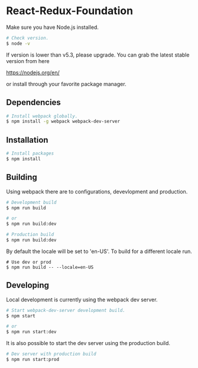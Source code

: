 # React-Redux-Foundation

Make sure you have Node.js installed.

```sh
# Check version.
$ node -v
```

If version is lower than v5.3, please upgrade. You can grab the latest stable
version from here

https://nodejs.org/en/

or install through your favorite package manager.

## Dependencies

```sh
# Install webpack globally.
$ npm install -g webpack webpack-dev-server
````

## Installation

```sh
# Install packages
$ npm install
```

## Building

Using webpack there are to configurations, devevlopment and production.

```sh
# Development build
$ npm run build 

# or
$ npm run build:dev

# Production build
$ npm run build:dev
```

By default the locale will be set to 'en-US'. To build for a different locale run.

```
# Use dev or prod
$ npm run build -- --locale=en-US
```

## Developing

Local development is currently using the webpack dev server.

```sh
# Start webpack-dev-server development build.
$ npm start

# or
$ npm run start:dev
```

It is also possible to start the dev server using the production build.

```sh
# Dev server with production build
$ npm run start:prod
```


